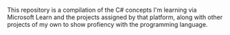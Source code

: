 This repository is a compilation of the C# concepts I'm learning via Microsoft Learn and 
the projects assigned by that platform, along with other projects of my own to show profiency
with the programming language. 
